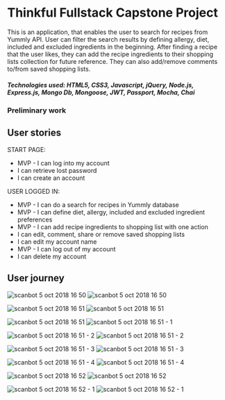 # Thinkful Fullstack Capstone Project

This is an application, that enables the user to search for recipes from Yummly API. User can filter the search results by defining allergy, diet, included and excluded ingredients in the beginning. After finding a recipe that the user likes, they can add the recipe ingredients to their shopping lists collection for future reference. They can also add/remove comments to/from saved shopping lists.

##### Technologies used: HTML5, CSS3, Javascript, jQuery, Node.js, Express.js, Mongo Db, Mongoose, JWT, Passport, Mocha, Chai

### Preliminary work

## User stories

START PAGE:
- MVP - I can log into my account
- I can retrieve lost password
- I can create an account

USER LOGGED IN:
- MVP - I can do a search for recipes in Yummly database
- MVP - I can define diet, allergy, included and excluded ingredient preferences
- MVP - I can add recipe ingredients to shopping list with one action
- I can edit, comment, share or remove saved shopping lists
- I can edit my account name
- MVP - I can log out of my account
- I can delete my account


## User journey
![scanbot 5 oct 2018 16 50](https://user-images.githubusercontent.com/29338813/46542735-d60ca480-c8c7-11e8-8b6f-fcc913500241.png)
![scanbot 5 oct 2018 16 50](https://user-images.githubusercontent.com/29338813/46541363-87114000-c8c4-11e8-9a63-eb9ce227015e.jpg)

![scanbot 5 oct 2018 16 51](https://user-images.githubusercontent.com/29338813/46544478-60570780-c8cc-11e8-9226-f4c54d288caa.png)
![scanbot 5 oct 2018 16 51](https://user-images.githubusercontent.com/29338813/46541368-87a9d680-c8c4-11e8-9753-14df1307f9ff.jpg)

![scanbot 5 oct 2018 16 51](https://user-images.githubusercontent.com/29338813/46544122-68627780-c8cb-11e8-98f4-ecb957322c0e.png)
![scanbot 5 oct 2018 16 51 - 1](https://user-images.githubusercontent.com/29338813/46541364-87114000-c8c4-11e8-821b-dcdcf10bbc8a.jpg)

![scanbot 5 oct 2018 16 51 - 2](https://user-images.githubusercontent.com/29338813/46544735-099dfd80-c8cd-11e8-82c8-1e4942185305.png)
![scanbot 5 oct 2018 16 51 - 2](https://user-images.githubusercontent.com/29338813/46541365-87114000-c8c4-11e8-9145-a663ade164fd.jpg)

![scanbot 5 oct 2018 16 51 - 3](https://user-images.githubusercontent.com/29338813/46545006-d445df80-c8cd-11e8-8eb5-215a93aece45.png)
![scanbot 5 oct 2018 16 51 - 3](https://user-images.githubusercontent.com/29338813/46541366-87114000-c8c4-11e8-985e-8d851344b2bd.jpg)

![scanbot 5 oct 2018 16 51 - 4](https://user-images.githubusercontent.com/29338813/46545810-0d7f4f00-c8d0-11e8-9657-d600c4f7682a.png)
![scanbot 5 oct 2018 16 51 - 4](https://user-images.githubusercontent.com/29338813/46541367-87a9d680-c8c4-11e8-8e18-0943c95f52ac.jpg)

![scanbot 5 oct 2018 16 52](https://user-images.githubusercontent.com/29338813/46545663-9b0e6f00-c8cf-11e8-96ad-4800eea11fb4.png)
![scanbot 5 oct 2018 16 52](https://user-images.githubusercontent.com/29338813/46541370-87a9d680-c8c4-11e8-8e26-c64b251eda3c.jpg)

![scanbot 5 oct 2018 16 52 - 1](https://user-images.githubusercontent.com/29338813/46545997-95655900-c8d0-11e8-8822-4957467e1804.png)
![scanbot 5 oct 2018 16 52 - 1](https://user-images.githubusercontent.com/29338813/46541369-87a9d680-c8c4-11e8-9c37-98b61753f8a8.jpg)



